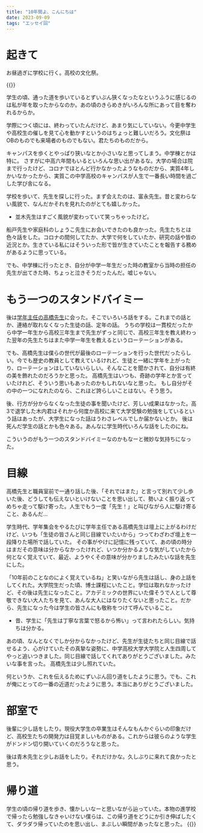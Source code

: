 ```yaml
---
title: "10年間よ、こんにちは"
date: 2023-09-09
tags: "エッセイ回"
---
```


# 起きて
お昼過ぎに学校に行く。高校の文化祭。

{{<tweet user="dango_bot" id="1700715357307376070">}}

学生の頃、通った道を歩いているとずいぶん狭くなったなというふうに感じるのは私が年を取ったからなのか。あの頃のきらめきがいろんな所にあって目を奪われるからか。

学際につく頃には、終わっていたんだけど、あまり気にしていない。今更中学生や高校生の催しを見て心を動かすというのはちょっと難しいだろう。文化祭はOBのものでも来場者のものでもない。君たちのものだから。

キャンパスを歩くとやっぱり狭いなとか小さいなと思ってしまう。中学棟とかは特に。
さすがに中高六年間もいるといろんな思い出があるな。大学の場合は院まで行ったけど、コロナでほとんど行かなかったようなものだから、実質4年しかいなかったから、実質この中学高校のキャンパスが人生で一番長い時間を過ごした学び舎になる。

学校を歩いて、先生を探しに行った。まず会えたのは、富永先生。昔と変わらない風貌で、なんだかそれを見れたのがとても嬉しかった。
- 並木先生はすごく風貌が変わっていて笑っちゃったけど。

船戸先生や家庭科のしょうこ先生にお会いできたのも良かった。先生たちとは色々話をした。コロナの間何してたか、大学で何をしていたか、研究の話や皆の近況とか。生きている私にはそういった形で皆が生きていたことを報告する務めがあるように思っている。

でも、中学棟に行ったとき、自分が中学一年生だった時の教室から当時の担任の先生が出てきた時、ちょっと泣きそうだったんだ。嘘じゃない。

# もう一つのスタンドバイミー
後は[学年主任の高橋先生](/post/2021-10-26)に会った。そこでいろいろ話をする。これまでの話とか、連絡が取れなくなった生徒の話、定年の話。
うちの学校は一貫校だったから中学一年生から高校三年生まで先生がずっと同じで、高校三年生を教え終わった翌年の先生たちはまた中学一年生を教えるというローテーションがある。

でも、高橋先生は僕らの世代が最後のローテーションを行った世代だったらしい。今でも歴史の教員として教えているけれど、生徒と一緒に学年を上がったり、ローテーションはしていないらしい。そんなことを聞かされて、自分は有終の美を飾れたのだろうかと思った。
高橋先生はいつも、奇跡の学年とか言っていたけれど、そういう思いもあったのかもしれないなと思った。
もし自分がその中の一つになれたのなら、これほど誇らしいことはない。そう思う。

後、行方が分からなくなった生徒の事を聞いたけど、芳しい成果はなかった。高3で退学した木内君はそれから何度か高校に来て大学受験の勉強をしているという話はあったが、大学生になった話はうわさレベルでしか届かないとか。
後は死んだ学生の話とかも色々ある。あんなに学生時代いろんな話をしたのにね。

こういうのがもう一つのスタンドバイミーなのかもなーと微妙な気持ちになった。

# 目線
高橋先生と職員室前で一通り話した後、「それではまた」と言って別れて少し歩いた後、どうしても伝えないといけないことを思い出して、勢いよく振り返ってめちゃ走って駆け寄った。人生でもう一度「先生！」と叫びながら人に駆け寄ること、あるんだ...

学生時代、学年集会をやるたびに学年主任である高橋先生は壇上に上がるわけだけど、いつも「生徒の皆さんと同じ目線でいたいから」つってわざわざ壇上を一段降りた場所で話していた。
その事がやけに記憶に残っていて、あの頃の時分はまだその意味は分からなかったけれど、いつか分かるような気がしていたから何となく覚えていて、最近、ようやくその意味が分かりましたみたいな話を先生にした。


「10年前のことなのによく覚えているね」と笑いながら先生は話し、身の上話をしてくれた。大学院生だった頃、博士課程にいたこと。学位は取れなかったけど、その後は先生になったこと。アカデミックの世界にいた偉そうで人として尊敬できない大人たちを見て、あんな大人にはなりたくないと思ったこと。だから、先生になった今は学生の皆さんにも敬称をつけて呼んでいること。
- 昔、学生に「先生は丁寧な言葉で怒るから怖い」って言われたらしい。気持ちは分かる。

あの頃、なんとなくでしか分からなかったけど、先生が生徒たちと同じ目線で話せるよう、心がけていたその真摯な姿勢に、中学高校大学大学院と人生四周してやっと追いつきました。同じ目線で話してくれてありがとうございました。みたいな事を言った。
高橋先生は少し照れていた。

何というか、これを伝えるためにずいぶん回り道をしたように思う。でも、これが俺にとっての一番の近道だったように思う。本当にありがとうございました。

# 部室で
後輩に少し話をしたり。現役大学生の卒業生はそんなもんかぐらいの印象だけど、高校生たちの開発力は目覚ましいものがある。これからは彼らのような学生がドンドン切り開いていくのだろうなと思った。

後は青木先生と少しお話をしたり。それだけかな。久しぶりに来れて良かったと思う。

# 帰り道
学生の頃の帰り道を歩き、懐かしいなーと思いながら辿っていた。本物の進学校で帰ったら勉強しなきゃいけない僕らは、この帰り道をどうにか引き伸ばしたくて、ダラダラ帰っていたのを思い出し、まぶしい瞬間があったなと思った。
{{<tweet user="dango_bot" id="1700715450529960409">}}
